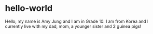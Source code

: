 # hello-world

Hello, my name is Amy Jung and I am in Grade 10.
I am from Korea and I currently live with my dad, mom, a younger sister and 2 guinea pigs!
